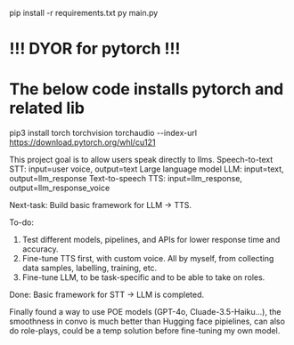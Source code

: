 pip install -r requirements.txt
py main.py

# !!! DYOR for pytorch !!!
# The below code installs pytorch and related lib
pip3 install torch torchvision torchaudio --index-url https://download.pytorch.org/whl/cu121

This project goal is to allow users speak directly to llms.
Speech-to-text STT: input=user voice, output=text
Large language model LLM: input=text, output=llm_response
Text-to-speech TTS: input=llm_response, output=llm_response_voice

Next-task:
Build basic framework for LLM -> TTS.

To-do:
1. Test different models, pipelines, and APIs for lower response time and accuracy.
2. Fine-tune TTS first, with custom voice. All by myself, from collecting data samples, labelling, training, etc.
3. Fine-tune LLM, to be task-specific and to be able to take on roles.

Done:
Basic framework for STT -> LLM is completed.

Finally found a way to use POE models (GPT-4o, Cluade-3.5-Haiku...), the smoothness in convo is much better than Hugging face pipielines, can also do role-plays, could be a temp solution before fine-tuning my own model.